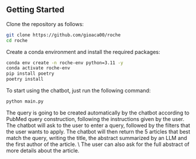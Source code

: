 ## Getting Started
Clone the repository as follows:
```bash
git clone https://github.com/gioaca00/roche
cd roche
```
Create a conda environment and install the required packages:
```bash
conda env create -n roche-env python=3.11 -y
conda activate roche-env
pip install poetry
poetry install
```

To start using the chatbot, just run the following command:
```bash
python main.py
```

The query is going to be created automatically by the chatbot according to PubMed query construction, following the instructions given by the user. The chatbot will ask to the user to enter a query, followed by the filters that the user wants to apply. The chatbot will then return the 5 articles that best match the query, writing the title, the abstract summarized by an LLM and the first author of the article. \\
The user can also ask for the full abstract of more details about the article.